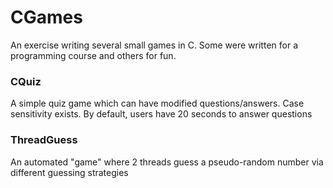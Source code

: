 # CGames
An exercise writing several small games in C. Some were written for a programming course and others for fun.

### CQuiz

A simple quiz game which can have modified questions/answers. Case sensitivity exists. By default, users have 20 seconds to answer questions

### ThreadGuess

An automated "game" where 2 threads guess a pseudo-random number via different guessing strategies
